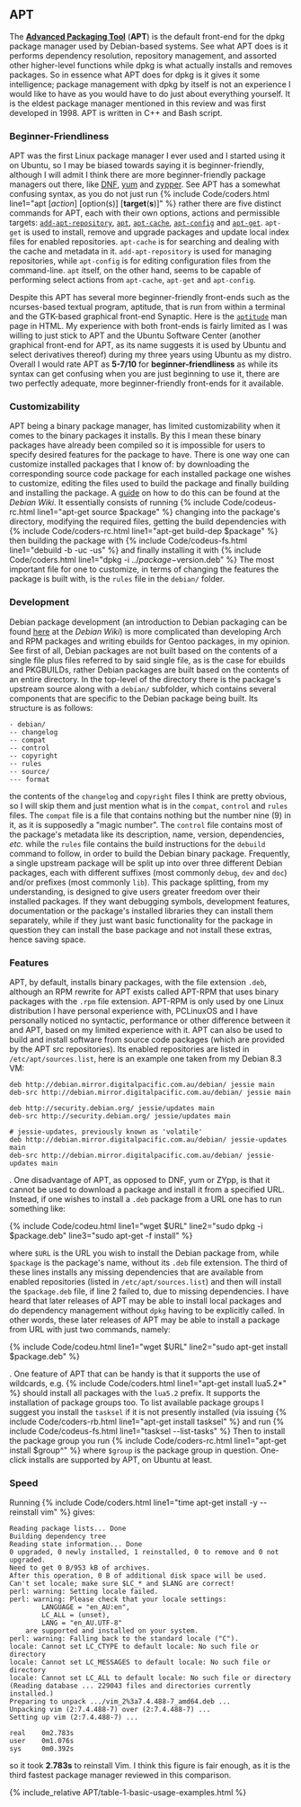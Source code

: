 ## APT
The [**Advanced Packaging Tool**](https://wiki.debian.org/Apt) (**APT**) is the default front-end for the dpkg package manager used by Debian-based systems. See what APT does is it performs dependency resolution, repository management, and assorted other higher-level functions while dpkg is what actually installs and removes packages. So in essence what APT does for dpkg is it gives it some intelligence; package management with dpkg by itself is not an experience I would like to have as you would have to do just about everything yourself. It is the eldest package manager mentioned in this review and was first developed in 1998. APT is written in C++ and Bash script.

### Beginner-Friendliness
APT was the first Linux package manager I ever used and I started using it on Ubuntu, so I may be biased towards saying it is beginner-friendly, although I will admit I think there are more beginner-friendly package managers out there, like [DNF](#dnf), [yum](#yum) and [zypper](#zypp). See APT has a somewhat confusing syntax, as you do not just run {% include Code/coders.html line1="apt [<i>action</i>] [option(s)] [<b>target</b>(<b>s</b>)]" %} rather there are five distinct commands for APT, each with their own options, actions and permissible targets: [`add-apt-repository`](https://fusion809.github.io/man/add-apt-repository.1.html), [`apt`](https://fusion809.github.io/man/apt.8.html), [`apt-cache`](https://fusion809.github.io/man/apt-cache.8.html), [`apt-config`](https://fusion809.github.io/man/apt-config.8.html) and [`apt-get`](https://fusion809.github.io/man/apt-get.8.html). `apt-get` is used to install, remove and upgrade packages and update local index files for enabled repositories. `apt-cache` is for searching and dealing with the cache and metadata in it. `add-apt-repository` is used for managing repositories, while `apt-config` is for editing configuration files from the command-line. `apt` itself, on the other hand, seems to be capable of performing select actions from `apt-cache`, `apt-get` and `apt-config`.

Despite this APT has several more beginner-friendly front-ends such as the ncurses-based textual program, aptitude, that is run from within a terminal and the GTK-based graphical front-end Synaptic. Here is the [`aptitude`](https://fusion809.github.io/man/aptitude.8.html) man page in HTML. My experience with both front-ends is fairly limited as I was willing to just stick to APT and the Ubuntu Software Center (another graphical front-end for APT, as its name suggests it is used by Ubuntu and select derivatives thereof) during my three years using Ubuntu as my distro. Overall I would rate APT as **5-7/10** for **beginner-friendliness** as while its syntax can get confusing when you are just beginning to use it, there are two perfectly adequate, more beginner-friendly front-ends for it available.

### Customizability
APT being a binary package manager, has limited customizability when it comes to the binary packages it installs. By this I mean these binary packages have already been compiled so it is impossible for users to specify desired features for the package to have. There is one way one can customize installed packages that I know of: by downloading the corresponding source code package for each installed package one wishes to customize, editing the files used to build the package and finally building and installing the package. A [guide](https://wiki.debian.org/BuildingTutorial) on how to do this can be found at the *Debian Wiki*. It essentially consists of running {% include Code/codeus-rc.html line1="apt-get source $package" %} changing into the package's directory, modifying the required files, getting the build dependencies with {% include Code/coders-rc.html line1="apt-get build-dep $package" %} then building the package with {% include Code/codeus-fs.html line1="debuild -b -uc -us" %} and finally installing it with {% include Code/coders.html line1="dpkg -i ../$package-$version.deb" %} The most important file for one to customize, in terms of changing the features the package is built with, is the `rules` file in the `debian/` folder.

### Development
Debian package development (an introduction to Debian packaging can be found [here](https://wiki.debian.org/IntroDebianPackaging) at the *Debian Wiki*) is more complicated than developing Arch and RPM packages and writing ebuilds for Gentoo packages, in my opinion. See first of all, Debian packages are not built based on the contents of a single file plus files referred to by said single file, as is the case for ebuilds and PKGBUILDs, rather Debian packages are built based on the contents of an entire directory. In the top-level of the directory there is the package's upstream source along with a `debian/` subfolder, which contains several components that are specific to the Debian package being built. Its structure is as follows:

~~~
- debian/
-- changelog
-- compat
-- control
-- copyright
-- rules
-- source/
--- format
~~~

the contents of the `changelog` and `copyright` files I think are pretty obvious, so I will skip them and just mention what is in the `compat`, `control` and `rules` files. The `compat` file is a file that contains nothing but the number nine (9) in it, as it is supposedly a "magic number". The `control` file contains most of the package's metadata like its description, name, version, dependencies, *etc.* while the `rules` file contains the build instructions for the `debuild` command to follow, in order to build the Debian binary package. Frequently, a single upstream package will be split up into over three different Debian packages, each with different suffixes (most commonly `debug`, `dev` and `doc`) and/or prefixes (most commonly `lib`). This package splitting, from my understanding, is designed to give users greater freedom over their installed packages. If they want debugging symbols, development features, documentation or the package's installed libraries they can install them separately, while if they just want basic functionality for the package in question they can install the base package and not install these extras, hence saving space.

### Features
APT, by default, installs binary packages, with the file extension `.deb`, although an RPM rewrite for APT exists called APT-RPM that uses binary packages with the `.rpm` file extension. APT-RPM is only used by one Linux distribution I have personal experience with, PCLinuxOS and I have personally noticed no syntactic, performance or other difference between it and APT, based on my limited experience with it. APT can also be used to build and install software from source code packages (which are provided by the APT src repositories). Its enabled repositories are listed in `/etc/apt/sources.list`, here is an example one taken from my Debian 8.3 VM:

~~~
deb http://debian.mirror.digitalpacific.com.au/debian/ jessie main
deb-src http://debian.mirror.digitalpacific.com.au/debian/ jessie main

deb http://security.debian.org/ jessie/updates main
deb-src http://security.debian.org/ jessie/updates main

# jessie-updates, previously known as 'volatile'
deb http://debian.mirror.digitalpacific.com.au/debian/ jessie-updates main
deb-src http://debian.mirror.digitalpacific.com.au/debian/ jessie-updates main
~~~

. One disadvantage of APT, as opposed to DNF, yum or ZYpp, is that it cannot be used to download a package and install it from a specified URL. Instead, if one wishes to install a `.deb` package from a URL one has to run something like:

{% include Code/codeu.html line1="wget $URL" line2="sudo dpkg -i $package.deb" line3="sudo apt-get -f install" %}

where `$URL` is the URL you wish to install the Debian package from, while `$package` is the package's name, without its `.deb` file extension. The third of these lines installs any missing dependencies that are available from enabled repositories (listed in `/etc/apt/sources.list`) and then will install the `$package.deb` file, if line 2 failed to, due to missing dependencies. I have heard that later releases of APT may be able to install local packages and do dependency management without `dpkg` having to be explicitly called. In other words, these later releases of APT may be able to install a package from URL with just two commands, namely:

{% include Code/codeu.html line1="wget $URL" line2="sudo apt-get install $package.deb" %}

. One feature of APT that can be handy is that it supports the use of wildcards, e.g. {% include Code/coders.html line1="apt-get install lua5.2*" %} should install all packages with the `lua5.2` prefix. It supports the installation of package groups too. To list available package groups I suggest you install the `tasksel` if it is not presently installed (via issuing {% include Code/coders-rb.html line1="apt-get install tasksel" %} and run {% include Code/codeus-fs.html line1="tasksel --list-tasks" %} Then to install the package group you run {% include Code/coders-rc.html line1="apt-get install $group^" %} where `$group` is the package group in question. One-click installs are supported by APT, on Ubuntu at least.

### Speed
Running {% include Code/coders.html line1="time apt-get install -y --reinstall vim" %} gives:

~~~
Reading package lists... Done
Building dependency tree
Reading state information... Done
0 upgraded, 0 newly installed, 1 reinstalled, 0 to remove and 0 not upgraded.
Need to get 0 B/953 kB of archives.
After this operation, 0 B of additional disk space will be used.
Can't set locale; make sure $LC_* and $LANG are correct!
perl: warning: Setting locale failed.
perl: warning: Please check that your locale settings:
        LANGUAGE = "en_AU:en",
        LC_ALL = (unset),
        LANG = "en_AU.UTF-8"
    are supported and installed on your system.
perl: warning: Falling back to the standard locale ("C").
locale: Cannot set LC_CTYPE to default locale: No such file or directory
locale: Cannot set LC_MESSAGES to default locale: No such file or directory
locale: Cannot set LC_ALL to default locale: No such file or directory
(Reading database ... 229043 files and directories currently installed.)
Preparing to unpack .../vim_2%3a7.4.488-7_amd64.deb ...
Unpacking vim (2:7.4.488-7) over (2:7.4.488-7) ...
Setting up vim (2:7.4.488-7) ...

real    0m2.783s
user    0m1.076s
sys     0m0.392s
~~~

so it took **2.783s** to reinstall Vim. I think this figure is fair enough, as it is the third fastest package manager reviewed in this comparison.

{% include_relative APT/table-1-basic-usage-examples.html %}
